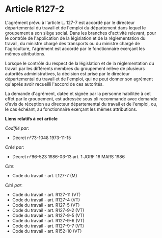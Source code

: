 # Article R127-2

L'agrément prévu à l'article L. 127-7 est accordé par le directeur départemental du travail et de l'emploi du département
dans lequel le groupement a son siège social. Dans les branches d'activité relevant, pour le contrôle de l'application de la
législation et de la réglementation du travail, du ministre chargé des transports ou du ministre chargé de l'agriculture,
l'agrément est accordé par le fonctionnaire exerçant les mêmes attributions.

Lorsque le contrôle du respect de la législation et de la réglementation du travail par les différents membres du groupement
relève de plusieurs autorités administratives, la décision est prise par le directeur départemental du travail et de
l'emploi, qui ne peut donner son agrément qu'après avoir recueilli l'accord de ces autorités.

La demande d'agrément, datée et signée par la personne habilitée à cet effet par le groupement, est adressée sous pli
recommandé avec demande d'avis de réception au directeur départemental du travail et de l'emploi, ou, le cas échéant, au
fonctionnaire exerçant les mêmes attributions.

**Liens relatifs à cet article**

_Codifié par_:

  - Décret n°73-1048 1973-11-15

_Créé par_:

  - Décret n°86-523 1986-03-13 art. 1 JORF 16 MARS 1986

_Cite_:

  - Code du travail - art. L127-7 (M)

_Cité par_:

  - Code du travail - art. R127-11 (VT)
  - Code du travail - art. R127-4 (VT)
  - Code du travail - art. R127-5 (VT)
  - Code du travail - art. R127-9-2 (VT)
  - Code du travail - art. R127-9-5 (VT)
  - Code du travail - art. R127-9-6 (VT)
  - Code du travail - art. R127-9-7 (VT)
  - Code du travail - art. R152-10 (VT)

